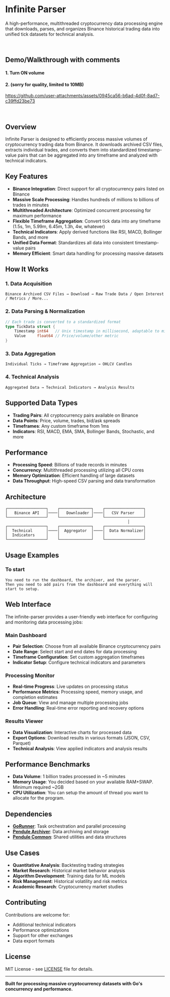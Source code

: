 # Infinite Parser

A high-performance, multithreaded cryptocurrency data processing engine that downloads, parses, and organizes Binance historical trading data into unified tick datasets for technical analysis.

<br />

## Demo/Walkthrough with comments
#### 1. Turn ON volume 
#### 2. (sorry for quality, limited to 10MB)

https://github.com/user-attachments/assets/0945ca56-b6ad-4d0f-8ad7-c39ffd23be73

<br />


## Overview

Infinite Parser is designed to efficiently process massive volumes of cryptocurrency trading data from Binance. It downloads archived CSV files, extracts individual trades, and converts them into standardized timestamp-value pairs that can be aggregated into any timeframe and analyzed with technical indicators.

## Key Features

- **Binance Integration**: Direct support for all cryptocurrency pairs listed on Binance
- **Massive Scale Processing**: Handles hundreds of millions to billions of trades in minutes
- **Multithreaded Architecture**: Optimized concurrent processing for maximum performance
- **Flexible Timeframe Aggregation**: Convert tick data into any timeframe (1.5s, 1m, 5.99m, 6.45m, 1.3h, 4w, whatever)
- **Technical Indicators**: Apply derived functions like RSI, MACD, Bollinger Bands, and more
- **Unified Data Format**: Standardizes all data into consistent timestamp-value pairs
- **Memory Efficient**: Smart data handling for processing massive datasets

## How It Works

### 1. Data Acquisition
```
Binance Archived CSV Files → Download → Raw Trade Data / Open Interest / Metrics / More...
```

### 2. Data Parsing & Normalization
```go
// Each trade is converted to a standardized format
type TickData struct {
    Timestamp int64   // Unix timestamp in millisecond, adaptable to micro
    Value     float64 // Price/volume/other metric
}
```

### 3. Data Aggregation
```
Individual Ticks → Timeframe Aggregation → OHLCV Candles
```

### 4. Technical Analysis
```
Aggregated Data → Technical Indicators → Analysis Results
```

## Supported Data Types

- **Trading Pairs**: All cryptocurrency pairs available on Binance
- **Data Points**: Price, volume, trades, bid/ask spreads
- **Timeframes**: Any custom timeframe from 1ms
- **Indicators**: RSI, MACD, EMA, SMA, Bollinger Bands, Stochastic, and more

## Performance

- **Processing Speed**: Billions of trade records in minutes
- **Concurrency**: Multithreaded processing utilizing all CPU cores
- **Memory Optimization**: Efficient handling of large datasets
- **Data Throughput**: High-speed CSV parsing and data transformation

## Architecture

```
┌─────────────────┐    ┌──────────────┐    ┌─────────────────┐
│   Binance API   │────│   Downloader │────│   CSV Parser    │
└─────────────────┘    └──────────────┘    └─────────────────┘
                                                      │
┌─────────────────┐    ┌──────────────┐    ┌─────────────────┐
│  Technical      │────│  Aggregator  │────│  Data Normalizer│
│  Indicators     │    │              │    │                 │
└─────────────────┘    └──────────────┘    └─────────────────┘
```

## Usage Examples

### To start
```
You need to run the dashboard, the archiver, and the parser.
Then you need to add pairs from the dashboard and everything will start to setup.
```

## Web Interface

The infinite-parser provides a user-friendly web interface for configuring and monitoring data processing jobs:

### Main Dashboard
- **Pair Selection**: Choose from all available Binance cryptocurrency pairs
- **Date Range**: Select start and end dates for data processing
- **Timeframe Configuration**: Set custom aggregation timeframes
- **Indicator Setup**: Configure technical indicators and parameters

### Processing Monitor
- **Real-time Progress**: Live updates on processing status
- **Performance Metrics**: Processing speed, memory usage, and completion estimates
- **Job Queue**: View and manage multiple processing jobs
- **Error Handling**: Real-time error reporting and recovery options

### Results Viewer
- **Data Visualization**: Interactive charts for processed data
- **Export Options**: Download results in various formats (JSON, CSV, Parquet)
- **Technical Analysis**: View applied indicators and analysis results

## Performance Benchmarks

- **Data Volume**: 1 billion trades processed in ~5 minutes
- **Memory Usage**: You decided based on your available RAM+SWAP. Minimum required ~2GB
- **CPU Utilization**: You can setup the amount of thread you want to allocate for the program. 

## Dependencies

- **[GoRunner](https://github.com/Pendulea/gorunner)**: Task orchestration and parallel processing
- **[Pendule Archiver](https://github.com/Pendulea/pendule-archiver)**: Data archiving and storage
- **[Pendule Common](https://github.com/Pendulea/pendule-common)**: Shared utilities and data structures

## Use Cases

- **Quantitative Analysis**: Backtesting trading strategies
- **Market Research**: Historical market behavior analysis
- **Algorithm Development**: Training data for ML models
- **Risk Management**: Historical volatility and risk metrics
- **Academic Research**: Cryptocurrency market studies

## Contributing

Contributions are welcome for:

- Additional technical indicators
- Performance optimizations
- Support for other exchanges
- Data export formats

## License

MIT License - see [LICENSE](LICENSE) file for details.

---

**Built for processing massive cryptocurrency datasets with Go's concurrency and performance.**
